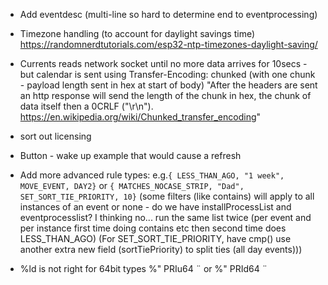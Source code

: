 * Add eventdesc (multi-line so hard to determine end to eventprocessing)

* Timezone handling (to account for daylight savings time)
  https://randomnerdtutorials.com/esp32-ntp-timezones-daylight-saving/

* Currents reads network socket until no more data arrives for 10secs - but calendar is sent using
    Transfer-Encoding: chunked  (with one chunk - payload length sent in hex at start of body)
     "After the headers are sent an http response will send the length of the chunk in hex, the chunk of data itself then a 0CRLF ("\r\n").
      https://en.wikipedia.org/wiki/Chunked_transfer_encoding"

* sort out licensing

* Button - wake up example that would cause a refresh

* Add more advanced rule types:
             e.g.`{ LESS_THAN_AGO, "1 week", MOVE_EVENT, DAY2}`
             or  `{ MATCHES_NOCASE_STRIP, "Dad", SET_SORT_TIE_PRIORITY, 10}`
      (some filters (like contains) will apply to all instances of an event or none -
         do we have installProcessList and eventprocesslist? I thinking no... run the same list twice
         (per event and per instance first time doing contains etc then second time does LESS_THAN_AGO)
    (For SET_SORT_TIE_PRIORITY, have cmp() use another extra new field (sortTiePriority) to split ties (all day events)))

* %ld is not right for 64bit types %" PRIu64 ¨ or %" PRId64 ¨
